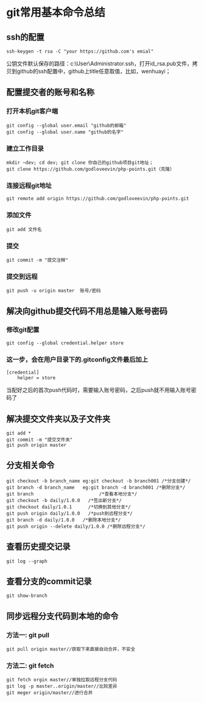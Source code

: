 # git常用基本命令总结 #
## ssh的配置 ##
    ssh-keygen -t rsa -C "your https://github.com's emial"
公钥文件默认保存的路径：c:\User\Administrator\.ssh，打开id_rsa.pub文件，拷贝到github的ssh配置中，github上title任意取值，比如，wenhuayi；
## 配置提交者的账号和名称 ##
### 打开本机git客户端

	git config --global user.email "github的邮箱"
	git config --global user.name "github的名字"
### 建立工作目录
    mkdir ~dev; cd dev; git clone 你自己的github项目git地址；
    git clone https://github.com/godloveevin/php-points.git（克隆）
### 连接远程git地址 
    git remote add origin https://github.com/godloveevin/php-points.git
### 添加文件	   
    git add 文件名
### 提交		   
    git commit -m "提交注释"
### 提交到远程	   
	git push -u origin master  账号/密码


## 解决向github提交代码不用总是输入账号密码
### 修改git配置
	git config --global credential.helper store
### 这一步，会在用户目录下的.gitconfig文件最后加上
	[credential]
		helper = store
当配好之后的首次push代码时，需要输入账号密码，之后push就不用输入账号密码了

## 解决提交文件夹以及子文件夹
	git add *
	git commit -m "提交文件夹"
	git push origin master


## 分支相关命令 ##
	git checkout -b branch_name eg:git checkout -b branch001 /*分支创建*/
	git branch -d branch_name   eg:git branch -d branch001 /*删除分支*/
	git branch                        /*查看本地分支*/
	git checkout -b daily/1.0.0   /*签出新分支*/
	git checkout daily/1.0.1      /*切换到其他分支*/
	git push origin daily/1.0.0   /*push到远程分支*/
	git branch -d daily/1.0.0   /*删除本地分支*/
	git push origin --delete daily/1.0.0 /*删除远程分支*/

## 查看历史提交记录
	git log --graph
## 查看分支的commit记录
	git show-branch

## 同步远程分支代码到本地的命令 ##
### 方法一: git pull ###
	git pull origin master//获取下来直接自动合并，不安全
### 方法二: git fetch ###
	git fetch orgin master//单独拉取远程分支代码
	git log -p master..origin/master//比较差异
	git meger origin/master//进行合并

